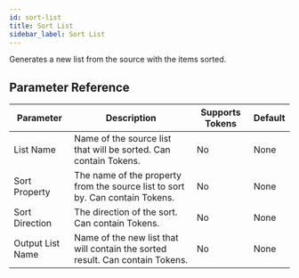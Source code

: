 ```yaml
---
id: sort-list
title: Sort List
sidebar_label: Sort List
---
```



Generates a new list from the source with the items sorted.

## Parameter Reference
| Parameter | Description | Supports Tokens | Default |
| -- | -- | -- | -- |
| List Name | Name of the source list that will be sorted. Can contain Tokens. | No | None |
| Sort Property | The name of the property from the source list to sort by. Can contain Tokens. | No | None |
| Sort Direction | The direction of the sort. Can contain Tokens. | No | None |
| Output List Name | Name of the new list that will contain the sorted result. Can contain Tokens. | No | None |
